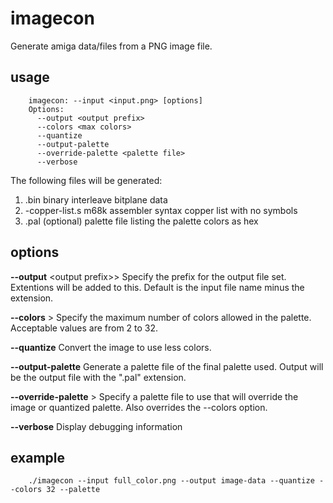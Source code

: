 imagecon
========

Generate amiga data/files from a PNG image file.

usage
-----
```
    imagecon: --input <input.png> [options]
    Options:
      --output <output prefix>
      --colors <max colors>
      --quantize
      --output-palette
      --override-palette <palette file>
      --verbose
```

The following files will be generated:
1. <output prefix>.bin		binary interleave bitplane data
2. <output prefix>-copper-list.s 	m68k assembler syntax copper list with no symbols
3. <output prefix>.pal		(optional) palette file listing the palette colors as hex

options
-------
**--output** &lt;output prefix>>
Specify the prefix for the output file set. Extentions will be added to this. Default is the input file name minus the extension.

**--colors** <max colors>>
Specify the maximum number of colors allowed in the palette. Acceptable values are from 2 to 32.

**--quantize**
Convert the image to use less colors.

**--output-palette**
Generate a palette file of the final palette used. Output will be the output file with the ".pal" extension.

**--override-palette** <palette file>>
Specify a palette file to use that will override the image or quantized palette. Also overrides the --colors option.

**--verbose**
Display debugging information

example
-------
```
    ./imagecon --input full_color.png --output image-data --quantize --colors 32 --palette
```

